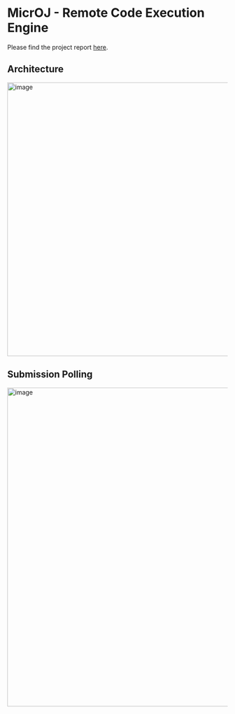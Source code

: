 # MicrOJ - Remote Code Execution Engine

Please find the project report [here](https://github.com/shivankar-p/MicrOJ/blob/main/ProjectReport.pdf).

## Architecture
<img width="625" alt="image" src="https://github.com/hardik5k/MicrOJ/assets/60961689/6425257a-9f3f-44ec-b4f4-34abc241e066">

## Submission Polling
<img width="728" alt="image" src="https://github.com/hardik5k/MicrOJ/assets/60961689/cebf6e2e-8219-425f-ac3b-dc25136a0826">

